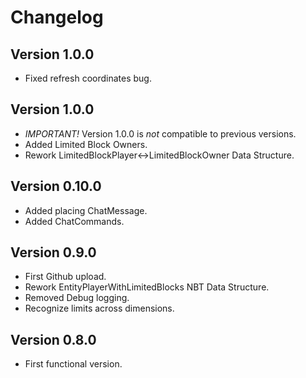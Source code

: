 # Changelog

## Version 1.0.0
- Fixed refresh coordinates bug.

## Version 1.0.0
- *IMPORTANT!* Version 1.0.0 is *not* compatible to previous versions.
- Added Limited Block Owners.
- Rework LimitedBlockPlayer<->LimitedBlockOwner Data Structure.

## Version 0.10.0
- Added placing ChatMessage.
- Added ChatCommands.

## Version 0.9.0
- First Github upload.
- Rework EntityPlayerWithLimitedBlocks NBT Data Structure.
- Removed Debug logging.
- Recognize limits across dimensions.

## Version 0.8.0
- First functional version.




